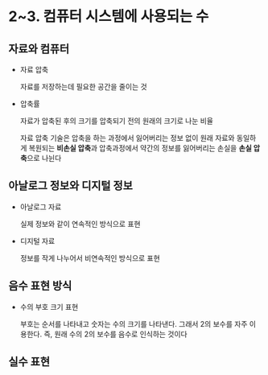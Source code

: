 # 2~3. 컴퓨터 시스템에 사용되는 수

## 자료와 컴퓨터

- 자료 압축

  자료를 저장하는데 필요한 공간을 줄이는 것

- 압축률

  자료가 압축된 후의 크기를 압축되기 전의 원래의 크기로 나눈 비율

  자료 압축 기술은 압축을 하는 과정에서 잃어버리는 정보 없이 원래 자료와 동일하게 복원되는 **비손실 압축**과 압축과정에서 약간의 정보를 잃어버리는 손실을 **손실 압축**으로 나뉜다

## 아날로그 정보와 디지털 정보

- 아날로그 자료

  실제 정보와 같이 연속적인 방식으로 표현

- 디지털 자료

  정보를 작게 나누어서 비연속적인 방식으로 표현

## 음수 표현 방식

- 수의 부호 크기 표현

  부호는 순서를 나타내고 숫자는 수의 크기를 나타낸다. 그래서 2의 보수를 자주 이용한다. 즉, 원래 수의 2의 보수를 음수로 인식하는 것이다

## 실수 표현

